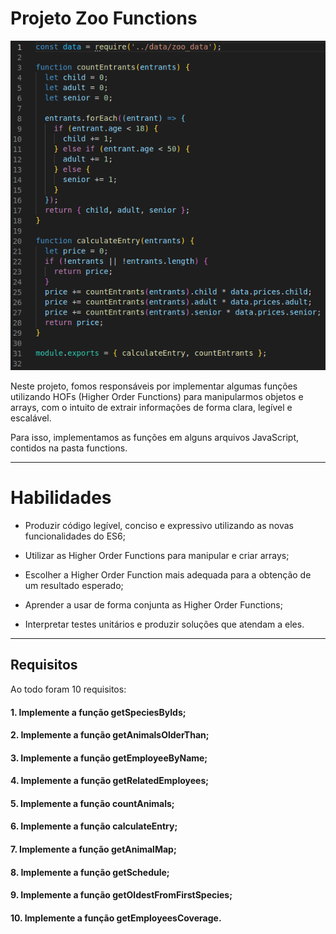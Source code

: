 # Projeto Zoo Functions

<img src="../../images/ZOO_FUNCTIONS.png" alt="Project-logo">

Neste projeto, fomos responsáveis por implementar algumas funções utilizando HOFs (Higher Order Functions) para manipularmos objetos e arrays, com o intuito de extrair informações de forma clara, legível e escalável.

Para isso, implementamos as funções em alguns arquivos JavaScript, contidos na pasta functions.

---

# Habilidades

- Produzir código legível, conciso e expressivo utilizando as novas funcionalidades do ES6;

- Utilizar as Higher Order Functions para manipular e criar arrays;

- Escolher a Higher Order Function mais adequada para a obtenção de um resultado esperado;

- Aprender a usar de forma conjunta as Higher Order Functions;

- Interpretar testes unitários e produzir soluções que atendam a eles.

---

## Requisitos

Ao todo foram 10 requisitos:

#### 1. Implemente a função getSpeciesByIds;

#### 2. Implemente a função getAnimalsOlderThan;

#### 3. Implemente a função getEmployeeByName;

#### 4. Implemente a função getRelatedEmployees;

#### 5. Implemente a função countAnimals;

#### 6. Implemente a função calculateEntry;

#### 7. Implemente a função getAnimalMap;

#### 8. Implemente a função getSchedule;

#### 9. Implemente a função getOldestFromFirstSpecies;

#### 10. Implemente a função getEmployeesCoverage.